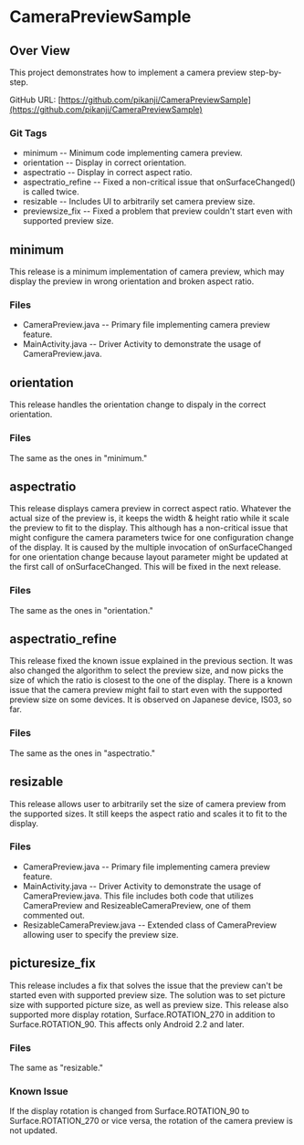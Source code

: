 CameraPreviewSample
===================

Over View
---------
This project demonstrates how to implement a camera preview step-by-step.

GitHub URL: [https://github.com/pikanji/CameraPreviewSample](https://github.com/pikanji/CameraPreviewSample)

### Git Tags
* minimum -- Minimum code implementing camera preview.
* orientation -- Display in correct orientation.
* aspectratio -- Display in correct aspect ratio.
* aspectratio_refine -- Fixed a non-critical issue that onSurfaceChanged() is called twice.
* resizable -- Includes UI to arbitrarily set camera preview size.
* previewsize_fix -- Fixed a problem that preview couldn't start even with supported preview size.

minimum
-------
This release is a minimum implementation of camera preview, which may display the preview in wrong orientation and broken aspect ratio.

### Files
* CameraPreview.java -- Primary file implementing camera preview feature.
* MainActivity.java -- Driver Activity to demonstrate the usage of CameraPreview.java.

orientation
-----------
This release handles the orientation change to dispaly in the correct orientation.

### Files
The same as the ones in "minimum."

aspectratio
-----------
This release displays camera preview in correct aspect ratio.
Whatever the actual size of the preview is, it keeps the width & height ratio while it scale the preview to fit to the display.
This although has a non-critical issue that might configure the camera parameters twice for one configuration change of the display.
It is caused by the multiple invocation of onSurfaceChanged for one orientation change because layout parameter might be updated at the first call of onSurfaceChanged.
This will be fixed in the next release.

### Files
The same as the ones in "orientation."

aspectratio_refine
------------------
This release fixed the known issue explained in the previous section.
It was also changed the algorithm to select the preview size, and now picks the size of which the ratio is closest to the one of the display.
There is a known issue that the camera preview might fail to start even with the supported preview size on some devices.
It is observed on Japanese device, IS03, so far.

### Files
The same as the ones in "aspectratio."

resizable
---------
This release allows user to arbitrarily set the size of camera preview from the supported sizes.
It still keeps the aspect ratio and scales it to fit to the display.

### Files
* CameraPreview.java -- Primary file implementing camera preview feature.
* MainActivity.java -- Driver Activity to demonstrate the usage of CameraPreview.java.
    This file includes both code that utilizes CameraPreview and ResizeableCameraPreview, one of them commented out.
* ResizableCameraPreview.java -- Extended class of CameraPreview allowing user to specify the preview size.

picturesize_fix
---------------
This release includes a fix that solves the issue that the preview can't be started even with supported preview size.
The solution was to set picture size with supported picture size, as well as preview size.
This release also supported more display rotation, Surface.ROTATION_270 in addition to Surface.ROTATION_90. This affects only Android 2.2 and later.

### Files
The same as "resizable."

### Known Issue
If the display rotation is changed from Surface.ROTATION_90 to Surface.ROTATION_270 or vice versa, the rotation of the camera preview is not updated.
